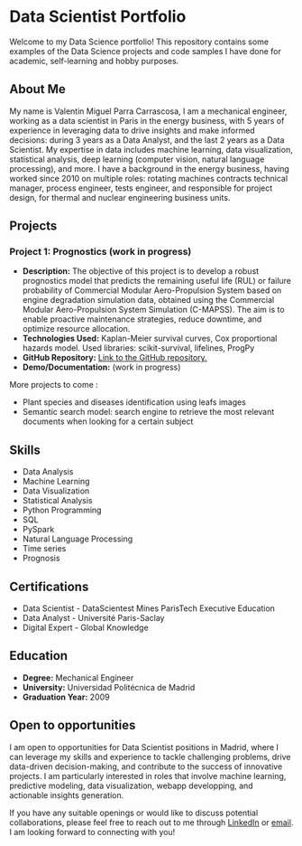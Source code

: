 # Data Scientist Portfolio

Welcome to my Data Science portfolio! This repository contains some examples of the Data Science projects and code samples I have done for academic, self-learning and hobby purposes. 

## About Me

My name is Valentin Miguel Parra Carrascosa, I am a mechanical engineer, working as a data scientist in Paris in the energy business, with 5 years of experience in leveraging data to drive insights and make informed decisions: during 3 years as a Data Analyst, and the last 2 years as a Data Scientist. 
My expertise in data includes machine learning, data visualization, statistical analysis, deep learning (computer vision, natural language processing), and more. 
I have a background in the energy business, having worked since 2010 on multiple roles: rotating machines contracts technical manager, process engineer, tests engineer, and responsible for project design, for thermal and nuclear engineering business units.

## Projects

### Project 1: Prognostics (work in progress)

- **Description:** The objective of this project is to develop a robust prognostics model that predicts the remaining useful life (RUL) or failure probability of Commercial Modular Aero-Propulsion System based on engine degradation simulation data, obtained using the Commercial Modular Aero-Propulsion System Simulation (C-MAPSS). The aim is to enable proactive maintenance strategies, reduce downtime, and optimize resource allocation.
- **Technologies Used:** Kaplan-Meier survival curves, Cox proportional hazards model. Used libraries: scikit-survival, lifelines, ProgPy 
- **GitHub Repository:** [Link to the GitHub repository.](https://github.com/valenparra/prognostics)
- **Demo/Documentation:** (work in progress)

More projects to come : 
- Plant species and diseases identification using leafs images
- Semantic search model: search engine to retrieve the most relevant documents when looking for a certain subject

## Skills

- Data Analysis
- Machine Learning
- Data Visualization
- Statistical Analysis
- Python Programming
- SQL
- PySpark
- Natural Language Processing
- Time series
- Prognosis

## Certifications

- Data Scientist - DataScientest Mines ParisTech Executive Education
- Data Analyst - Université Paris-Saclay
- Digital Expert - Global Knowledge

## Education

- **Degree:** Mechanical Engineer
- **University:** Universidad Politécnica de Madrid
- **Graduation Year:** 2009

## Open to opportunities

I am open to opportunities for Data Scientist positions in Madrid, where I can leverage my skills and experience to tackle challenging problems, drive data-driven decision-making, and contribute to the success of innovative projects. I am particularly interested in roles that involve machine learning, predictive modeling, data visualization, webapp developping, and actionable insights generation.

If you have any suitable openings or would like to discuss potential collaborations, please feel free to reach out to me through [LinkedIn](https://www.linkedin.com/in/valentin-miguel-p-b529a617/?locale=en_US) or [email](valenparra@yahoo.es). I am looking forward to connecting with you!
